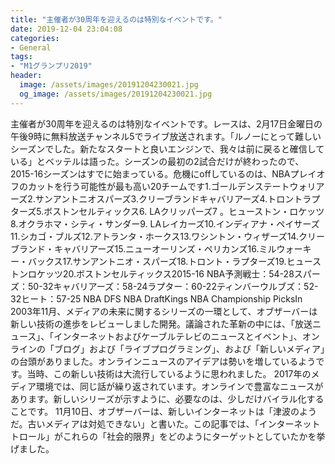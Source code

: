 ```yaml
---
title: "主催者が30周年を迎えるのは特別なイベントです。"
date: 2019-12-04 23:04:08
categories:
- General
tags:
- "M1グランプリ2019"
header:
  image: /assets/images/20191204230021.jpg
  og_image: /assets/images/20191204230021.jpg
---
```


主催者が30周年を迎えるのは特別なイベントです。レースは、2月17日金曜日の午後9時に無料放送チャンネル5でライブ放送されます。「ルノーにとって難しいシーズンでした。新たなスタートと良いエンジンで、我々は前に戻ると確信している」とベッテルは語った。シーズンの最初の2試合だけが終わったので、2015-16シーズンはすでに始まっている。危機にoffしているのは、NBAプレイオフのカットを行う可能性が最も高い20チームです1.ゴールデンステートウォリアーズ2.サンアントニオスパーズ3.クリーブランドキャバリアーズ4.トロントラプターズ5.ボストンセルティックス6. LAクリッパーズ7 。ヒューストン・ロケッツ8.オクラホマ・シティ・サンダー9. LAレイカーズ10.インディアナ・ペイサーズ11.シカゴ・ブルズ12.アトランタ・ホークス13.ワシントン・ウィザーズ14.クリーブランド・キャバリアーズ15.ニューオーリンズ・ペリカンズ16.ミルウォーキー・バックス17.サンアントニオ・スパーズ18.トロント・ラプターズ19.ヒューストンロケッツ20.ボストンセルティックス2015-16 NBA予測戦士：54-28スパーズ：50-32キャバリアーズ：58-24ラプター：60-22ティンバーウルブズ：52-32ヒート：57-25 NBA DFS NBA DraftKings NBA Championship PicksIn 2003年11月、メディアの未来に関するシリーズの一環として、オブザーバーは新しい技術の進歩をレビューしました開発。議論された革新の中には、「放送ニュース」、「インターネットおよびケーブルテレビのニュースとイベント」、オンラインの「ブログ」および「ライブプログラミング」、および「新しいメディア」の台頭がありました。オンラインニュースのアイデアは勢いを増しているようです。当時、この新しい技術は大流行しているように思われました。 2017年のメディア環境では、同じ話が繰り返されています。オンラインで豊富なニュースがあります。新しいシリーズが示すように、必要なのは、少しだけバイラル化することです。 11月10日、オブザーバーは、新しいインターネットは「津波のようだ。古いメディアは対処できない」と書いた。この記事では、「インターネットトロール」がこれらの「社会的限界」をどのようにターゲットとしていたかを挙げました。
